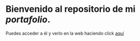 # Bienvenido al repositorio de mi _portafolio_. 

Puedes acceder a él y verlo en la web haciendo click [aquí](https://urielalex99.github.io/Portafolio/portafolio/indexs.html)
